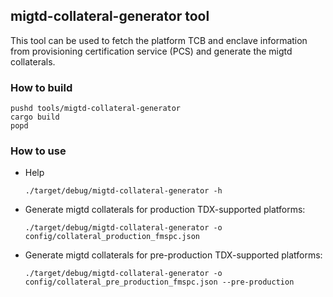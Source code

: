 ## migtd-collateral-generator tool

This tool can be used to fetch the platform TCB and enclave information from provisioning certification service (PCS) and generate the migtd collaterals.

### How to build

```
pushd tools/migtd-collateral-generator
cargo build
popd
```

### How to use

- Help 
  ```
  ./target/debug/migtd-collateral-generator -h
  ```

- Generate migtd collaterals for production TDX-supported platforms:
  ```
  ./target/debug/migtd-collateral-generator -o config/collateral_production_fmspc.json
  ```

- Generate migtd collaterals for pre-production TDX-supported platforms:
  ```
  ./target/debug/migtd-collateral-generator -o config/collateral_pre_production_fmspc.json --pre-production
  ```

